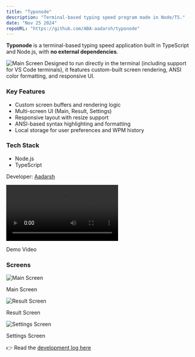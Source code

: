 ```yaml
---
title: "Typonode"
description: "Terminal-based typing speed program made in Node/TS."
date: "Nov 25 2024"
repoURL: "https://github.com/ABA-aadarsh/typonode"
---
```


**Typonode** is a terminal-based typing speed application built in TypeScript and Node.js, with **no external dependencies**.

![Main Screen](/assets/projects/typonode/main.png)
Designed to run directly in the terminal (including support for VS Code terminals), it features custom-built screen rendering, ANSI color formatting, and responsive UI.


### Key Features
- Custom screen buffers and rendering logic
- Multi-screen UI (Main, Result, Settings)
- Responsive layout with resize support
- ANSI-based syntax highlighting and formatting
- Local storage for user preferences and WPM history

### Tech Stack
- Node.js
- TypeScript

Developer: [Aadarsh](https://github.com/ABA-aadarsh)

<video controls>
  <source src="/assets/projects/typonode/demo-video.mp4" type="video/mp4" />
</video>
<p class="text-center">Demo Video</p>

### Screens

![Main Screen](/assets/projects/typonode/main.png)
<p class="text-center">Main Screen</p>

![Result Screen](/assets/projects/typonode/result.png)
<p class="text-center">Result Screen</p>

![Settings Screen](/assets/projects/typonode/settings.png)
<p class="text-center">Settings Screen</p>

👉 Read the [development log here](/logs/01-dev-process-behind-typonode)

